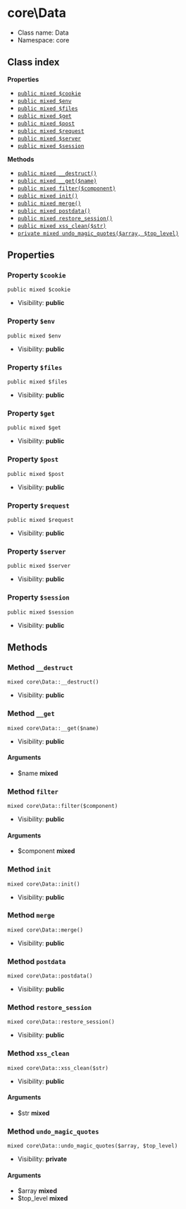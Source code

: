 # core\Data






* Class name: Data
* Namespace: core




## Class index

**Properties**
* [`public mixed $cookie`](#property-$cookie)
* [`public mixed $env`](#property-$env)
* [`public mixed $files`](#property-$files)
* [`public mixed $get`](#property-$get)
* [`public mixed $post`](#property-$post)
* [`public mixed $request`](#property-$request)
* [`public mixed $server`](#property-$server)
* [`public mixed $session`](#property-$session)

**Methods**
* [`public mixed __destruct()`](#method-__destruct)
* [`public mixed __get($name)`](#method-__get)
* [`public mixed filter($component)`](#method-filter)
* [`public mixed init()`](#method-init)
* [`public mixed merge()`](#method-merge)
* [`public mixed postdata()`](#method-postdata)
* [`public mixed restore_session()`](#method-restore_session)
* [`public mixed xss_clean($str)`](#method-xss_clean)
* [`private mixed undo_magic_quotes($array, $top_level)`](#method-undo_magic_quotes)







Properties
----------


### Property `$cookie`

```
public mixed $cookie
```





* Visibility: **public**


### Property `$env`

```
public mixed $env
```





* Visibility: **public**


### Property `$files`

```
public mixed $files
```





* Visibility: **public**


### Property `$get`

```
public mixed $get
```





* Visibility: **public**


### Property `$post`

```
public mixed $post
```





* Visibility: **public**


### Property `$request`

```
public mixed $request
```





* Visibility: **public**


### Property `$server`

```
public mixed $server
```





* Visibility: **public**


### Property `$session`

```
public mixed $session
```





* Visibility: **public**


Methods
-------


### Method `__destruct`

```
mixed core\Data::__destruct()
```





* Visibility: **public**



### Method `__get`

```
mixed core\Data::__get($name)
```





* Visibility: **public**

#### Arguments

* $name **mixed**



### Method `filter`

```
mixed core\Data::filter($component)
```





* Visibility: **public**

#### Arguments

* $component **mixed**



### Method `init`

```
mixed core\Data::init()
```





* Visibility: **public**



### Method `merge`

```
mixed core\Data::merge()
```





* Visibility: **public**



### Method `postdata`

```
mixed core\Data::postdata()
```





* Visibility: **public**



### Method `restore_session`

```
mixed core\Data::restore_session()
```





* Visibility: **public**



### Method `xss_clean`

```
mixed core\Data::xss_clean($str)
```





* Visibility: **public**

#### Arguments

* $str **mixed**



### Method `undo_magic_quotes`

```
mixed core\Data::undo_magic_quotes($array, $top_level)
```





* Visibility: **private**

#### Arguments

* $array **mixed**
* $top_level **mixed**


